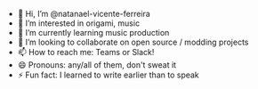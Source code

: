 - 👋 Hi, I’m @natanael-vicente-ferreira
- 👀 I’m interested in origami, music
- 🌱 I’m currently learning music production
- 💞️ I’m looking to collaborate on open source / modding projects
- 📫 How to reach me: Teams or Slack!
- 😄 Pronouns: any/all of them, don't sweat it
- ⚡ Fun fact: I learned to write earlier than to speak

<!---
natanael-vicente-ferreira/natanael-vicente-ferreira is a ✨ special ✨ repository because its `README.md` (this file) appears on your GitHub profile.
You can click the Preview link to take a look at your changes.
--->
